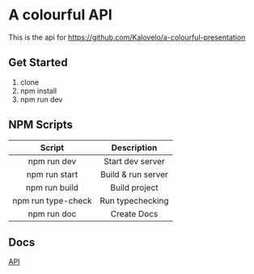 # A colourful API

This is the api for https://github.com/Kalovelo/a-colourful-presentation

## Get Started

1. clone
2. npm install
3. npm run dev

## NPM Scripts

|       Script       |    Description     |
| :----------------: | :----------------: |
|    npm run dev     |  Start dev server  |
|   npm run start    | Build & run server |
|   npm run build    |   Build project    |
| npm run type-check |  Run typechecking  |
|    npm run doc     |    Create Docs     |

## Docs 
<a href="./api.md"> API </a> 
